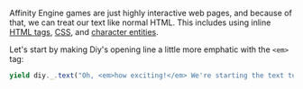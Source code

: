Affinity Engine games are just highly interactive web pages, and because of that, we can treat our text like normal HTML. This includes using inline [HTML tags](https://developer.mozilla.org/en-US/docs/Web/HTML/Element), [CSS](https://developer.mozilla.org/en-US/docs/Web/CSS/Reference), and [character entities](https://dev.w3.org/html5/html-author/charref).

Let's start by making Diy's opening line a little more emphatic with the `<em>` tag:

```js
yield diy._.text("Oh, <em>how exciting!</em> We're starting the text tutorial.");
```
